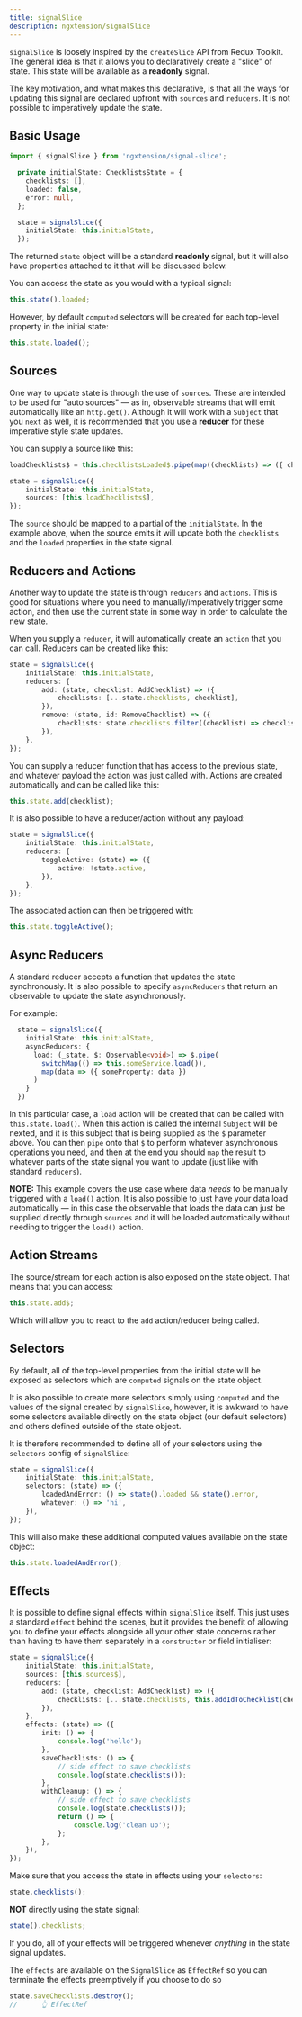 ```yaml
---
title: signalSlice
description: ngxtension/signalSlice
---
```


`signalSlice` is loosely inspired by the `createSlice` API from Redux Toolkit. The general idea is that it allows you to declaratively create a "slice" of state. This state will be available as a **readonly** signal.

The key motivation, and what makes this declarative, is that all the ways for updating this signal are declared upfront with `sources` and `reducers`. It is not possible to imperatively update the state.

## Basic Usage

```ts
import { signalSlice } from 'ngxtension/signal-slice';
```

```ts
  private initialState: ChecklistsState = {
    checklists: [],
    loaded: false,
    error: null,
  };

  state = signalSlice({
    initialState: this.initialState,
  });
```

The returned `state` object will be a standard **readonly** signal, but it will also have properties attached to it that will be discussed below.

You can access the state as you would with a typical signal:

```ts
this.state().loaded;
```

However, by default `computed` selectors will be created for each top-level property in the initial state:

```ts
this.state.loaded();
```

## Sources

One way to update state is through the use of `sources`. These are intended to be used for "auto sources" — as in, observable streams that will emit automatically like an `http.get()`. Although it will work with a `Subject` that you `next` as well, it is recommended that you use a **reducer** for these imperative style state updates.

You can supply a source like this:

```ts
loadChecklists$ = this.checklistsLoaded$.pipe(map((checklists) => ({ checklists, loaded: true })));

state = signalSlice({
	initialState: this.initialState,
	sources: [this.loadChecklists$],
});
```

The `source` should be mapped to a partial of the `initialState`. In the example above, when the source emits it will update both the `checklists` and the `loaded` properties in the state signal.

## Reducers and Actions

Another way to update the state is through `reducers` and `actions`. This is good for situations where you need to manually/imperatively trigger some action, and then use the current state in some way in order to calculate the new state.

When you supply a `reducer`, it will automatically create an `action` that you can call. Reducers can be created like this:

```ts
state = signalSlice({
	initialState: this.initialState,
	reducers: {
		add: (state, checklist: AddChecklist) => ({
			checklists: [...state.checklists, checklist],
		}),
		remove: (state, id: RemoveChecklist) => ({
			checklists: state.checklists.filter((checklist) => checklist.id !== id),
		}),
	},
});
```

You can supply a reducer function that has access to the previous state, and whatever payload the action was just called with. Actions are created automatically and can be called like this:

```ts
this.state.add(checklist);
```

It is also possible to have a reducer/action without any payload:

```ts
state = signalSlice({
	initialState: this.initialState,
	reducers: {
		toggleActive: (state) => ({
			active: !state.active,
		}),
	},
});
```

The associated action can then be triggered with:

```ts
this.state.toggleActive();
```

## Async Reducers

A standard reducer accepts a function that updates the state synchronously. It
is also possible to specify `asyncReducers` that return an observable to update
the state asynchronously.

For example:

```ts
  state = signalSlice({
    initialState: this.initialState,
    asyncReducers: {
      load: (_state, $: Observable<void>) => $.pipe(
        switchMap(() => this.someService.load()),
        map(data => ({ someProperty: data })
      )
    }
  })
```

In this particular case, a `load` action will be created that can be called with `this.state.load()`. When this action is called the internal `Subject` will be nexted, and it is this subject that is being supplied as the `$` parameter above. You can then `pipe` onto that `$` to perform whatever asynchronous operations you need, and then at the end you should `map` the result to whatever parts of the state signal you want to update (just like with standard `reducers`).

**NOTE:** This example covers the use case where data _needs_ to be manually triggered with a `load()` action. It is also possible to just have your data load automatically — in this case the observable that loads the data can just be supplied directly through `sources` and it will be loaded automatically without needing to trigger the `load()` action.

## Action Streams

The source/stream for each action is also exposed on the state object. That means that you can access:

```ts
this.state.add$;
```

Which will allow you to react to the `add` action/reducer being called.

## Selectors

By default, all of the top-level properties from the initial state will be exposed as selectors which are `computed` signals on the state object.

It is also possible to create more selectors simply using `computed` and the values of the signal created by `signalSlice`, however, it is awkward to have some selectors available directly on the state object (our default selectors) and others defined outside of the state object.

It is therefore recommended to define all of your selectors using the `selectors` config of `signalSlice`:

```ts
state = signalSlice({
	initialState: this.initialState,
	selectors: (state) => ({
		loadedAndError: () => state().loaded && state().error,
		whatever: () => 'hi',
	}),
});
```

This will also make these additional computed values available on the state object:

```ts
this.state.loadedAndError();
```

## Effects

It is possible to define signal effects within `signalSlice` itself. This just
uses a standard `effect` behind the scenes, but it provides the benefit of
allowing you to define your effects alongside all your other state concerns
rather than having to have them separately in a `constructor` or field
initialiser:

```ts
state = signalSlice({
	initialState: this.initialState,
	sources: [this.sources$],
	reducers: {
		add: (state, checklist: AddChecklist) => ({
			checklists: [...state.checklists, this.addIdToChecklist(checklist)],
		}),
	},
	effects: (state) => ({
		init: () => {
			console.log('hello');
		},
		saveChecklists: () => {
			// side effect to save checklists
			console.log(state.checklists());
		},
		withCleanup: () => {
			// side effect to save checklists
			console.log(state.checklists());
			return () => {
				console.log('clean up');
			};
		},
	}),
});
```

Make sure that you access the state in effects using your `selectors`:

```ts
state.checklists();
```

**NOT** directly using the state signal:

```ts
state().checklists;
```

If you do, all of your effects will be triggered whenever _anything_ in the state signal updates.

The `effects` are available on the `SignalSlice` as `EffectRef` so you can terminate the effects preemptively if you choose to do so

```ts
state.saveChecklists.destroy();
//      👆 EffectRef
```
